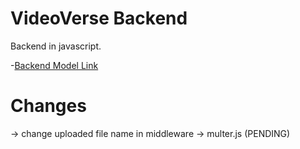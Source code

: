 # VideoVerse Backend

Backend in javascript.

-[Backend Model Link](https://app.eraser.io/workspace/n6AvcWscdh4vyNFcQTWB?origin=share&elements=bDninHQGbAx_F4GzSUq3eg)


# Changes
-> change uploaded file name in middleware -> multer.js  (PENDING)